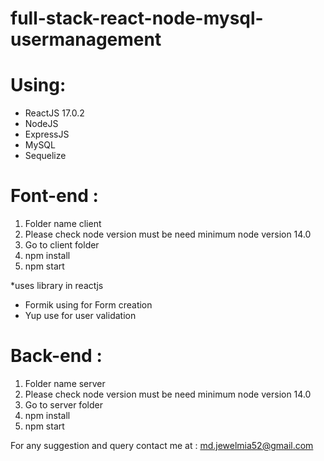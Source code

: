 # full-stack-react-node-mysql-usermanagement
# Using: 
- ReactJS 17.0.2
- NodeJS
- ExpressJS
- MySQL
- Sequelize

# Font-end :
1. Folder name client
2. Please check node version must be need minimum node version 14.0
3. Go to client folder 
5. npm install
6. npm start

*uses library in reactjs 
  - Formik using for Form creation
  - Yup use for user validation

# Back-end :
1. Folder name server
2. Please check node version must be need minimum node version 14.0
3. Go to server folder 
5. npm install
6. npm start

For any suggestion and query contact me at : md.jewelmia52@gmail.com
